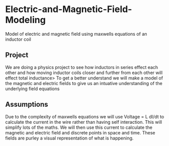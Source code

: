 # Electric-and-Magnetic-Field-Modeling
Model of electric and magnetic field using maxwells equations of an inductor coil

## Project ##
We are doing a physics project to see how inductors in series effect each other and how moving inductor coils closer and further from each other will effect total inductance> To get a better understand we will make a model of the magnetic and electric fields to give us an intuative understanding of the underlying field equations

## Assumptions ##
Due to the complexity of maxwells equations we will use Voltage = L dI/dt to calculate the current in the wire rather than having self interaction. This will simplify lots of the maths. We will then use this current to calculate the magnetic and electric field and discrete points in space and time. These fields are purley a visual representation of what is happening.
